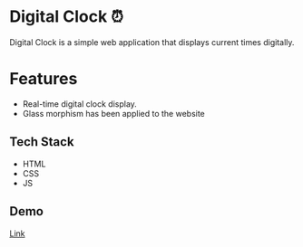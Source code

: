 # Digital Clock ⏰ 

Digital Clock is a simple web application that displays current times digitally.   


# Features
* Real-time digital clock display.
* Glass morphism has been applied to the website
## Tech Stack

- HTML
- CSS
- JS

## Demo

[Link](https://rghvgrv.github.io/Digital_Clock/)

